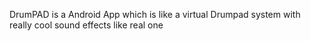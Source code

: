 DrumPAD is a Android App which is like a virtual Drumpad system with really cool sound effects like real one
